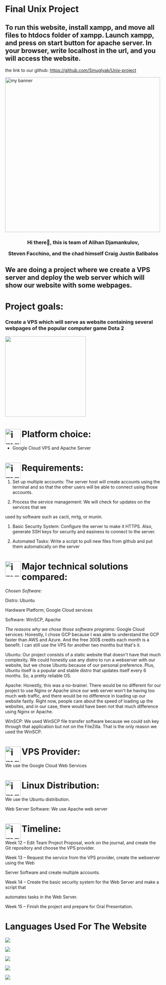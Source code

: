 # Final Unix Project
## To run this website, install xampp, and move all files to htdocs folder of xampp. Launch xampp, and press on start button for apache server. In your browser, write localhost in the url, and you will access the website.

the link to our github: https://github.com/Smuglyak/Unix-project

<p  align="center">

<img  height="500"  src="https://images.unsplash.com/photo-1531297484001-80022131f5a1?ixlib=rb-1.2.1&ixid=MnwxMjA3fDB8MHxzZWFyY2h8MXx8d2ViJTIwd2FsbHBhcGVyfGVufDB8fDB8fA%3D%3D&w=1000&q=80"  alt="my banner"></p>

<h3  style="text-align:center;">Hi there👋, this is team of Alihan Djamankulov,

Steven Facchino, and the chad himself Craig Justin Balibalos</h3>

<h2>We are doing a project where we create a VPS server and deploy the web server which will show our website with some webpages. </h2>

# Project goals:

### Create a VPS which will serve as website containing several webpages of the popular computer game Dota 2

<img  src="https://raw.githubusercontent.com/Smuglyak/Unix-project/main/images/dota2.gif"  height="260px">

# <img align="left"  src="https://raw.githubusercontent.com/Smuglyak/Unix-project/main/images/settings.png"  alt="img"  width="50px"/> Platform choice:

- Google Cloud VPS and Apache Server

# <img align="left"  src="https://raw.githubusercontent.com/Smuglyak/Unix-project/main/images/to-do-list.png"  alt="img"  width="50px"/> Requirements:

1. Set up multiple accounts: The server host will create accounts using the terminal and so that the other users will be able to connect using those accounts.

1. Process the service management: We will check for updates on the services that we

used by software such as cacti, mrtg, or munin.

1. Basic Security System: Configure the server to make it HTTPS. Also, generate SSH keys for security and easiness to connect to the server.

1. Automated Tasks: Write a script to pull new files from github and put them automatically on the server

# <img align="left"  src="https://raw.githubusercontent.com/Smuglyak/Unix-project/main/images/compare.png"  alt="img"  width="50px"/> Major technical solutions compared:

_Chosen Software:_

Distro: Ubuntu

Hardware Platform; Google Cloud services

Software: WinSCP, Apache

_The reasons why we chose those software programs:_
Google Cloud services: Honestly, I chose GCP because I was able to understand the GCP faster than AWS and Azure. And the free 300$ credits each month is a benefit. I can still use the VPS for another two months but that's it.

Ubuntu: Our project consists of a static website that doesn't have that much complexity. We could honestly use any distro to run a webserver with our website, but we chose Ubuntu because of our personal preference. Plus, Ubuntu itself is a popular and stable distro that updates itself every 6 months. So, a pretty reliable OS.

Apache: Honestly, this was a no-brainer. There would be no different for our project to use Nginx or Apache since our web server won't be having too much web traffic, and there would be no difference in loading up our website fastly. Right now, people care about the speed of loading up the websites, and in our case, there would have been not that much difference using Nginx or Apache.

WinSCP: We used WinSCP file transfer software because we could ssh key through that application but not on the FileZilla. That is the only reason we used the WinSCP.

# <img align="left"  src="https://raw.githubusercontent.com/Smuglyak/Unix-project/main/images/vps.png"  alt="img"  width="50px"/> VPS Provider:

We use the Google Cloud Web Services

# <img align="left"  src="https://raw.githubusercontent.com/Smuglyak/Unix-project/main/images/linux.png"  alt="img"  width="50px"/> Linux Distribution:

We use the Ubuntu distribution.

Web Server Software: We use Apache web server

# <img align="left"  src="https://raw.githubusercontent.com/Smuglyak/Unix-project/main/images/schedule.png"  alt="img"  width="50px"/> Timeline:

Week 12 – Edit Team Project Proposal, work on the journal, and create the Git repository and choose the VPS provider.

Week 13 – Request the service from the VPS provider, create the webserver using the Web

Server Software and create multiple accounts.

Week 14 – Create the basic security system for the Web Server and make a script that

automates tasks in the Web Server.

Week 15 – Finish the project and prepare for Oral Presentation.

# Languages Used For The Website

![](https://img.shields.io/badge/Code-JavaScript-informational?style=flat&logo=JavaScript&color=F7DF1E)

![](https://img.shields.io/badge/Code-HTML5-informational?style=flat&logo=HTML5&color=E34F26)

![](https://img.shields.io/badge/Style-CSS3-informational?style=flat&logo=CSS3&color=1572B6)

![](https://img.shields.io/badge/Tools-Git-informational?style=flat&logo=Git&color=F05032)

![](https://img.shields.io/badge/Tools-GitHub-informational?style=flat&logo=GitHub&color=181717)
